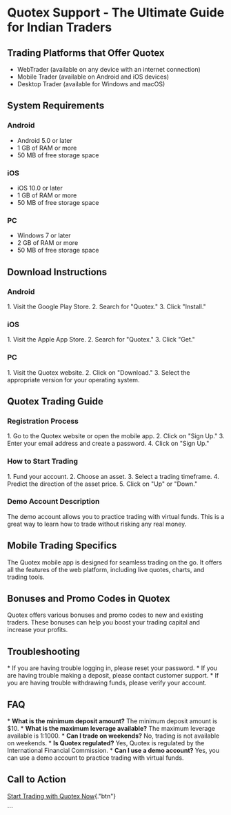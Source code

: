 # Quotex Support - The Ultimate Guide for Indian Traders

## Trading Platforms that Offer Quotex

-   WebTrader (available on any device with an internet connection)
-   Mobile Trader (available on Android and iOS devices)
-   Desktop Trader (available for Windows and macOS)

## System Requirements

### Android

-   Android 5.0 or later
-   1 GB of RAM or more
-   50 MB of free storage space

### iOS

-   iOS 10.0 or later
-   1 GB of RAM or more
-   50 MB of free storage space

### PC

-   Windows 7 or later
-   2 GB of RAM or more
-   50 MB of free storage space

## Download Instructions

### Android

1\. Visit the Google Play Store. 2. Search for "Quotex." 3. Click
"Install."

### iOS

1\. Visit the Apple App Store. 2. Search for "Quotex." 3. Click
"Get."

### PC

1\. Visit the Quotex website. 2. Click on "Download." 3. Select
the appropriate version for your operating system.

## Quotex Trading Guide

### Registration Process

1\. Go to the Quotex website or open the mobile app. 2. Click on
"Sign Up." 3. Enter your email address and create a password. 4.
Click on "Sign Up."

### How to Start Trading

1\. Fund your account. 2. Choose an asset. 3. Select a trading
timeframe. 4. Predict the direction of the asset price. 5. Click on
"Up" or "Down."

### Demo Account Description

The demo account allows you to practice trading with virtual funds. This
is a great way to learn how to trade without risking any real money.

## Mobile Trading Specifics

The Quotex mobile app is designed for seamless trading on the go. It
offers all the features of the web platform, including live quotes,
charts, and trading tools.

## Bonuses and Promo Codes in Quotex

Quotex offers various bonuses and promo codes to new and existing
traders. These bonuses can help you boost your trading capital and
increase your profits.

## Troubleshooting

\* If you are having trouble logging in, please reset your password. \*
If you are having trouble making a deposit, please contact customer
support. \* If you are having trouble withdrawing funds, please verify
your account.

## FAQ

\* **What is the minimum deposit amount?** The minimum deposit amount is
\$10. \* **What is the maximum leverage available?** The maximum
leverage available is 1:1000. \* **Can I trade on weekends?** No,
trading is not available on weekends. \* **Is Quotex regulated?** Yes,
Quotex is regulated by the International Financial Commission. \* **Can
I use a demo account?** Yes, you can use a demo account to practice
trading with virtual funds.

## Call to Action

[Start Trading with Quotex
Now](\%22https://traff.sbs/brokerqxlid\%22){."btn"}

\`\`\`

